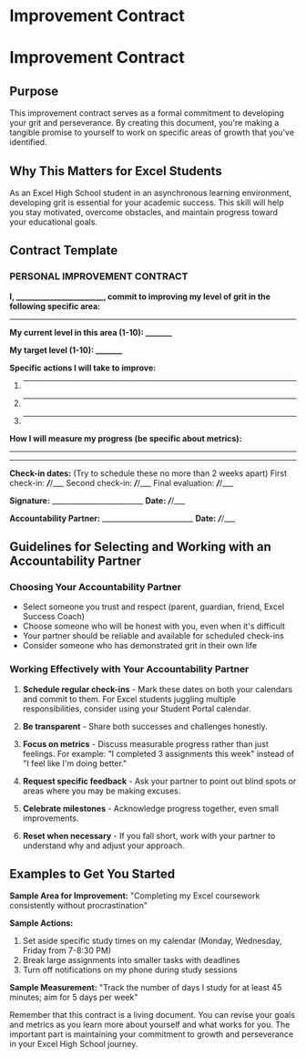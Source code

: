 

# Improvement Contract

# Improvement Contract

## Purpose
This improvement contract serves as a formal commitment to developing your grit and perseverance. By creating this document, you're making a tangible promise to yourself to work on specific areas of growth that you've identified.

## Why This Matters for Excel Students
As an Excel High School student in an asynchronous learning environment, developing grit is essential for your academic success. This skill will help you stay motivated, overcome obstacles, and maintain progress toward your educational goals.

## Contract Template

### PERSONAL IMPROVEMENT CONTRACT

**I, _______________________, commit to improving my level of grit in the following specific area:**

_________________________________________________________________

**My current level in this area (1-10): _______**

**My target level (1-10): _______**

**Specific actions I will take to improve:**
1. _________________________________________________________________
2. _________________________________________________________________
3. _________________________________________________________________

**How I will measure my progress (be specific about metrics):**
_________________________________________________________________
_________________________________________________________________

**Check-in dates:** (Try to schedule these no more than 2 weeks apart)
First check-in: ___/___/___
Second check-in: ___/___/___
Final evaluation: ___/___/___

**Signature:** _________________________ **Date:** ___/___/___

**Accountability Partner:** _________________________ **Date:** ___/___/___

## Guidelines for Selecting and Working with an Accountability Partner

### Choosing Your Accountability Partner
* Select someone you trust and respect (parent, guardian, friend, Excel Success Coach)
* Choose someone who will be honest with you, even when it's difficult
* Your partner should be reliable and available for scheduled check-ins
* Consider someone who has demonstrated grit in their own life

### Working Effectively with Your Accountability Partner

1. **Schedule regular check-ins** - Mark these dates on both your calendars and commit to them. For Excel students juggling multiple responsibilities, consider using your Student Portal calendar.

2. **Be transparent** - Share both successes and challenges honestly.

3. **Focus on metrics** - Discuss measurable progress rather than just feelings. For example: "I completed 3 assignments this week" instead of "I feel like I'm doing better."

4. **Request specific feedback** - Ask your partner to point out blind spots or areas where you may be making excuses.

5. **Celebrate milestones** - Acknowledge progress together, even small improvements.

6. **Reset when necessary** - If you fall short, work with your partner to understand why and adjust your approach.

## Examples to Get You Started

**Sample Area for Improvement:** "Completing my Excel coursework consistently without procrastination"

**Sample Actions:**
1. Set aside specific study times on my calendar (Monday, Wednesday, Friday from 7-8:30 PM)
2. Break large assignments into smaller tasks with deadlines
3. Turn off notifications on my phone during study sessions

**Sample Measurement:** "Track the number of days I study for at least 45 minutes; aim for 5 days per week"

Remember that this contract is a living document. You can revise your goals and metrics as you learn more about yourself and what works for you. The important part is maintaining your commitment to growth and perseverance in your Excel High School journey.